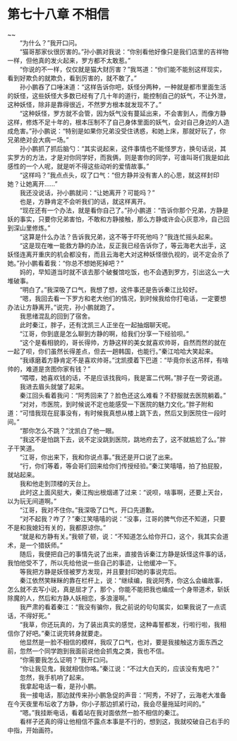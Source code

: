 # 第七十八章 不相信

~~
            <br>　　“为什么？”我开口问。<br>　　“猫哥那家伙很厉害的。”孙小鹏对我说：“你别看他好像只是我们店里的吉祥物一样，但他真的发火起来，罗方都不太敢惹。”<br>　　“你说的不一样，仅仅就是猫大财厉害？”我骂道：“你们能不能别这样现实，看到好欺负的就欺负，看到厉害的，就不敢了。”<br>　　孙小鹏吞了口唾沫道：“这样告诉你吧，妖怪分两种，一种就是都市里面生活的妖怪，这些妖怪大多数已经有了几十年的道行，能控制自己的妖气，不让外泄，这种妖怪，除非是靠得很近，不然罗方根本就发现不了。”<br>　　“这种妖怪，罗方就不会管，因为妖气没有蔓延出来，不会害到人，而像方静这样，修炼不足十年的，根本压制不了自己身体里面的妖气，会对自己身边的人造成危害。”孙小鹏说：“特别是如果你兄弟没受住诱惑，和她上床，那就好玩了，你兄弟绝对会大病一场。”<br>　　孙小鹏抓了抓后脑勺：“其实说起来，这件事情也不能怪罗方，换句话说，其实罗方的方法，才是对你同学好，而我俩，则是害你的同学，可谁叫哥们我是如此感性的一个人呢，就是听不得这些动听的爱情故事。”<br>　　“这样吗？”我点点头，叹了口气：“但方静并没有害人的心思，就这样封印她？让她离开……”<br>　　我还没说话，孙小鹏就问：“让她离开？可能吗？”<br>　　也是，方静肯定不会听我们的话，就这样离开。<br>　　“现在还有一个办法，就是看你自己了。”孙小鹏道：“告诉你那个兄弟，方静是妖的事实，只要你兄弟害怕，不敢和方静接触，那么方静或许会心灰意冷，自己回到深山里修炼。”<br>　　“这算是什么办法？告诉我兄弟，这不等于吓死他吗？”我连忙摇头起来。<br>　　“这是现在唯一能救方静的办法，反正我已经告诉你了，等云海老大出手，这妖怪连离开重庆的机会都没有，而且云海老大对这种妖怪很仇视的，说不定会杀了她。”孙小鹏看着我：“你总不想她死掉吧？”<br>　　妈的，早知道当时就不该去那个破餐馆吃饭，也不会遇到罗方，引出这么一大堆破事。<br>　　“明白了。”我深吸了口气，我想了想，这件事还是告诉秦江比较好。<br>　　“嗯，我回去看一下罗方和老大他们的情况，到时候我给你打电话，一定要想办法让方静离开。”说完，孙小鹏就跑了。<br>　　我思绪混乱的回到了宿舍。<br>　　此时秦江，胖子，还有沈凯三人正坐在一起抽烟聊天呢。<br>　　“江哥，你到底是怎么聊到方静的啊，给我们分享一下经验呗。”<br>　　“这个是看相貌的，哥长得帅，方静这样的美女就喜欢帅哥，自然而然的就在一起了呗，你们虽然长得差点，但去一趟韩国，也能行。”秦江哈哈大笑起来。<br>　　“我琢磨着方静肯定不是喜欢帅哥。”沈凯摸着下巴道：“毕竟你长这吊样，有啥帅的，难道是贪图你家有钱？”<br>　　“喂喂，她喜欢钱的话，不是应该找我吗，我是富二代啊。”胖子在一旁说道。<br>　　我进去眉头就皱了起来。<br>　　秦江回头看着我问：“阿秀回来了？脸色还这么难看？不舒服就去医院躺着。”<br>　　“对对，市医院，到时候说不定也能感受一下医院的魅力文化。”胖子附和道：“可惜我现在屁事没有，有时候我真想从楼上跳下去，然后又到医院住一段时间。”<br>　　“那你怎么不跳？”沈凯白了他一眼。<br>　　“我这不是怕跳下去，说不定没跳到医院，跳地府去了，这不就尴尬了么。”胖子干笑道。<br>　　“江哥，你出来下，我和你说点事。”我还是开口说了出来。<br>　　“行，你们等着，等会哥们回来给你们传授经验。”秦江笑嘻嘻，拍了拍屁股，就站起来。<br>　　我和他走到顶楼的天台上。<br>　　此时这上面风挺大，秦江掏出根烟递了过来：“说呗，啥事啊，还要上天台，以为玩无间道啊。”<br>　　“江哥，我对不住你。”我深吸了口气，开口先道歉。<br>　　“对不起我？咋了？”秦江笑嘻嘻的说：“没事，江哥的脾气你还不知道，只要不是和我媳妇有关的，我都原谅你。”<br>　　“就是和方静有关。”我顿了顿，说：“不知道怎么给你开口，这个，我其实会道术，是一个猎妖师。”<br>　　随后，我便把自己的事情先说了出来，直接告诉秦江方静是妖怪这件事的话，我怕他受不了，所以先给他说一些自己的事迹，让他缓冲一下。<br>　　等我把方静是妖怪被罗方发现，并且要封印她的事说完后。<br>　　秦江依然笑眯眯的靠在栏杆上，说：“继续编，我说阿秀，你这么会编故事，怎么就不去写小说，真是屈才了，那个，你能不能把我也编成一个身带道术，斩妖除魔的人，然后和方静人妖相恋，多浪漫啊。”<br>　　我严肃的看着秦江：“我没有骗你，我之前说的句句属实，如果我说了一点谎话，不得好死。”<br>　　“我草，你还玩真的，为了装出真实的感觉，这种毒誓都发，行啦行啦，我相信你了好吧。”秦江说完转身就要走。<br>　　他显然是一脸不相信的模样，我叹了口气，也对，要是我接触这方面东西之前，忽然一个同学跑到我面前说他会抓鬼之类，我也不信。<br>　　“你需要我怎么证明？”我开口问。<br>　　“你让我见鬼，我就相信你咯。”秦江说：“不过大白天的，应该没有鬼吧？”<br>　　忽然，我手机响了起来。<br>　　我拿起电话一看，是孙小鹏。<br>　　我一接电话，那边就传来孙小鹏急促的声音：“阿秀，不好了，云海老大准备在今天夜里布坛收了方静，你小子那边抓紧行动，我会尽量拖延时间的。”<br>　　“嗯。”我挂断电话，看着站在我对面依然一脸不相信的秦江。<br>　　看样子还真的得让他相信不露点本事是不行的，想到这，我就咬破自己右手的中指，开始画符。<br>
	